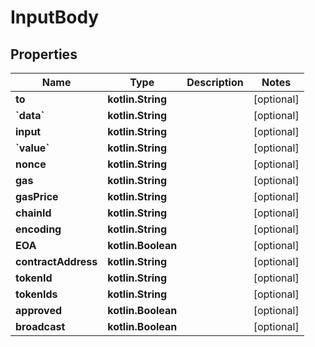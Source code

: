 
# InputBody

## Properties
Name | Type | Description | Notes
------------ | ------------- | ------------- | -------------
**to** | **kotlin.String** |  |  [optional]
**&#x60;data&#x60;** | **kotlin.String** |  |  [optional]
**input** | **kotlin.String** |  |  [optional]
**&#x60;value&#x60;** | **kotlin.String** |  |  [optional]
**nonce** | **kotlin.String** |  |  [optional]
**gas** | **kotlin.String** |  |  [optional]
**gasPrice** | **kotlin.String** |  |  [optional]
**chainId** | **kotlin.String** |  |  [optional]
**encoding** | **kotlin.String** |  |  [optional]
**EOA** | **kotlin.Boolean** |  |  [optional]
**contractAddress** | **kotlin.String** |  |  [optional]
**tokenId** | **kotlin.String** |  |  [optional]
**tokenIds** | **kotlin.String** |  |  [optional]
**approved** | **kotlin.Boolean** |  |  [optional]
**broadcast** | **kotlin.Boolean** |  |  [optional]




